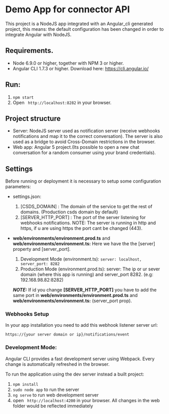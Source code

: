 # Demo App for connector API

This project is a NodeJS app integrated with an Angular_cli generated project, this means: the default configuration has been changed in order to integrate Angular with NodeJS.

## Requirements. 

- Node 6.9.0 or higher, together with NPM 3 or higher.
- Angular CLI 1.7.3 or higher. Download here: https://cli.angular.io/

## Run:

1. ```npm start```
2. Open ``` http://localhost:8282``` in your browser. 

## Project structure

- Server: NodeJS server used as notification server (receive webhooks notifications and map it to the correct conversation).
The server is also used as a bridge to avoid Cross-Domain restrictions in the browser.
- Web app: Angular 5 project.(Its possible to open a new chat conversation for a random consumer using your brand credentials).

## Settings
Before running or deployment it is necessary to setup some configuration parameters:
- settings.json:
  1. [CSDS_DOMAIN] : The domain of the service to get the rest of domains. (Production csds domain by default)
  1. [SERVER_HTTP_PORT] : The port of the server listening for webhooks notifications. NOTE: The server is running in http and
  https, if u are using https the port cant be changed (443).
- **web/environments/environment.prod.ts** and **web/environments/environment.ts:** 
Here we have the the [server] property and [server_port].
  1. Development Mode (environment.ts): ``server: localhost, server_port: 8282``
  1. Production Mode (environment.prod.ts): server: The ip or ur sever domain (where this app is running) and server_port 8282. (e.g: 192.168.98.82:8282)
  
  ***NOTE:*** If id you change **[SERVER_HTTP_PORT]** you have to add the same port in **web/environments/environment.prod.ts** and **web/environments/environment.ts:**  (server_port prop).


### Webhooks Setup 
In your app installation you need to add this webhook listener server url:<br/> 

``https://{your server domain or ip}/notifications/event``

### Development Mode:

Angular CLI provides a fast development server using Webpack. Every change is automatically refreshed in the browser.

To run the application using the dev server instead a built project:

1. ```npm install```
2. ```sudo node app``` to run the server
2. ```ng serve``` to run web development server
4. open ``` http://localhost:4200``` in your browser. All changes in the web folder would be reflected immediately

